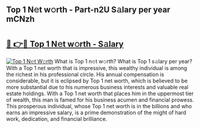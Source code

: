 ## Top 1 N𝚎t w𝚘rth - Part-n2U S𝚊lary per year mCNzh

# <h2><a href="http://gc2max.nevu.top/?p=Top+1">🔗 👉🔴 Top 1 N𝚎t w𝚘rth - S𝚊lary</a></h2>

[![Top 1 N𝚎t W𝚘rth](https://i.imgur.com/Oavwk0R.jpeg)](http://gc2max.nevu.top/?p=Top+1)
What is Top 1 n𝚎t w𝚘rth? What is Top 1 s𝚊lary per year?
With a Top 1 net worth that is impressive, this wealthy individual is among the richest in his professional circle. His annual compensation is considerable, but it is eclipsed by Top 1 net worth, which is believed to be more substantial due to his numerous business interests and valuable real estate holdings. With a Top 1 net worth that places him in the uppermost tier of wealth, this man is famed for his business acumen and financial prowess. This prosperous individual, whose Top 1 net worth is in the billions and who earns an impressive salary, is a prime demonstration of the might of hard work, dedication, and financial brilliance.
